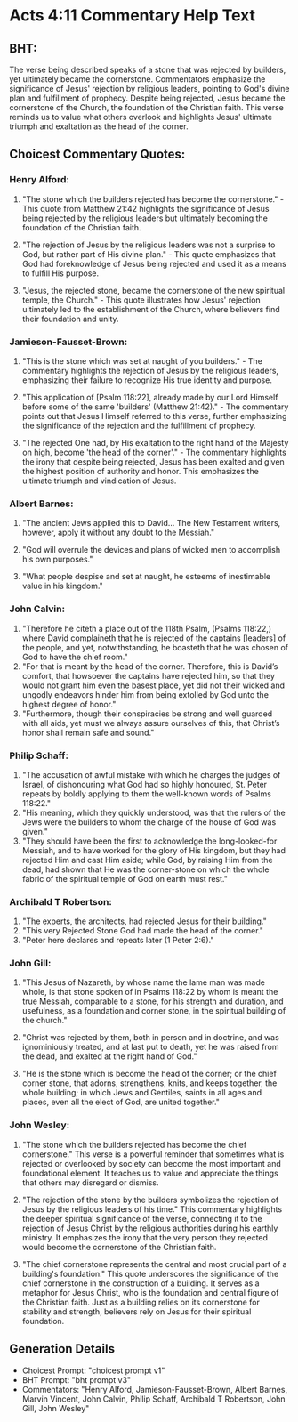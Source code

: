 # Acts 4:11 Commentary Help Text

## BHT:
The verse being described speaks of a stone that was rejected by builders, yet ultimately became the cornerstone. Commentators emphasize the significance of Jesus' rejection by religious leaders, pointing to God's divine plan and fulfillment of prophecy. Despite being rejected, Jesus became the cornerstone of the Church, the foundation of the Christian faith. This verse reminds us to value what others overlook and highlights Jesus' ultimate triumph and exaltation as the head of the corner.

## Choicest Commentary Quotes:
### Henry Alford:
1. "The stone which the builders rejected has become the cornerstone." - This quote from Matthew 21:42 highlights the significance of Jesus being rejected by the religious leaders but ultimately becoming the foundation of the Christian faith.

2. "The rejection of Jesus by the religious leaders was not a surprise to God, but rather part of His divine plan." - This quote emphasizes that God had foreknowledge of Jesus being rejected and used it as a means to fulfill His purpose.

3. "Jesus, the rejected stone, became the cornerstone of the new spiritual temple, the Church." - This quote illustrates how Jesus' rejection ultimately led to the establishment of the Church, where believers find their foundation and unity.

### Jamieson-Fausset-Brown:
1. "This is the stone which was set at naught of you builders." - The commentary highlights the rejection of Jesus by the religious leaders, emphasizing their failure to recognize His true identity and purpose.

2. "This application of [Psalm 118:22], already made by our Lord Himself before some of the same 'builders' (Matthew 21:42)." - The commentary points out that Jesus Himself referred to this verse, further emphasizing the significance of the rejection and the fulfillment of prophecy.

3. "The rejected One had, by His exaltation to the right hand of the Majesty on high, become 'the head of the corner'." - The commentary highlights the irony that despite being rejected, Jesus has been exalted and given the highest position of authority and honor. This emphasizes the ultimate triumph and vindication of Jesus.

### Albert Barnes:
1. "The ancient Jews applied this to David... The New Testament writers, however, apply it without any doubt to the Messiah." 

2. "God will overrule the devices and plans of wicked men to accomplish his own purposes." 

3. "What people despise and set at naught, he esteems of inestimable value in his kingdom."

### John Calvin:
1. "Therefore he citeth a place out of the 118th Psalm, (Psalms 118:22,) where David complaineth that he is rejected of the captains [leaders] of the people, and yet, notwithstanding, he boasteth that he was chosen of God to have the chief room."
2. "For that is meant by the head of the corner. Therefore, this is David’s comfort, that howsoever the captains have rejected him, so that they would not grant him even the basest place, yet did not their wicked and ungodly endeavors hinder him from being extolled by God unto the highest degree of honor."
3. "Furthermore, though their conspiracies be strong and well guarded with all aids, yet must we always assure ourselves of this, that Christ’s honor shall remain safe and sound."

### Philip Schaff:
1. "The accusation of awful mistake with which he charges the judges of Israel, of dishonouring what God had so highly honoured, St. Peter repeats by boldly applying to them the well-known words of Psalms 118:22."
2. "His meaning, which they quickly understood, was that the rulers of the Jews were the builders to whom the charge of the house of God was given."
3. "They should have been the first to acknowledge the long-looked-for Messiah, and to have worked for the glory of His kingdom, but they had rejected Him and cast Him aside; while God, by raising Him from the dead, had shown that He was the corner-stone on which the whole fabric of the spiritual temple of God on earth must rest."

### Archibald T Robertson:
1. "The experts, the architects, had rejected Jesus for their building." 
2. "This very Rejected Stone God had made the head of the corner." 
3. "Peter here declares and repeats later (1 Peter 2:6)."

### John Gill:
1. "This Jesus of Nazareth, by whose name the lame man was made whole, is that stone spoken of in Psalms 118:22 by whom is meant the true Messiah, comparable to a stone, for his strength and duration, and usefulness, as a foundation and corner stone, in the spiritual building of the church."

2. "Christ was rejected by them, both in person and in doctrine, and was ignominiously treated, and at last put to death, yet he was raised from the dead, and exalted at the right hand of God."

3. "He is the stone which is become the head of the corner; or the chief corner stone, that adorns, strengthens, knits, and keeps together, the whole building; in which Jews and Gentiles, saints in all ages and places, even all the elect of God, are united together."

### John Wesley:
1. "The stone which the builders rejected has become the chief cornerstone." This verse is a powerful reminder that sometimes what is rejected or overlooked by society can become the most important and foundational element. It teaches us to value and appreciate the things that others may disregard or dismiss.

2. "The rejection of the stone by the builders symbolizes the rejection of Jesus by the religious leaders of his time." This commentary highlights the deeper spiritual significance of the verse, connecting it to the rejection of Jesus Christ by the religious authorities during his earthly ministry. It emphasizes the irony that the very person they rejected would become the cornerstone of the Christian faith.

3. "The chief cornerstone represents the central and most crucial part of a building's foundation." This quote underscores the significance of the chief cornerstone in the construction of a building. It serves as a metaphor for Jesus Christ, who is the foundation and central figure of the Christian faith. Just as a building relies on its cornerstone for stability and strength, believers rely on Jesus for their spiritual foundation.


## Generation Details
- Choicest Prompt: "choicest prompt v1"
- BHT Prompt: "bht prompt v3"
- Commentators: "Henry Alford, Jamieson-Fausset-Brown, Albert Barnes, Marvin Vincent, John Calvin, Philip Schaff, Archibald T Robertson, John Gill, John Wesley"
